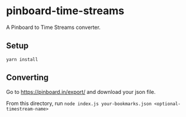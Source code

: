 # pinboard-time-streams

A Pinboard to Time Streams converter.

## Setup

    yarn install

## Converting

Go to https://pinboard.in/export/ and download your json file.

From this directory, run `node index.js your-bookmarks.json <optional-timestream-name>`
